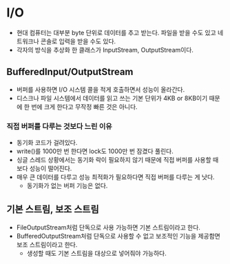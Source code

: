 # I/O

- 현대 컴퓨터는 대부분 byte 단위로 데이터를 추고 받는다. 파일을 받을 수도 있고 네트워크나 콘솔로 입력을 받을 수도 있다.
- 각자의 방식을 추상화 한 클래스가 InputStream, OutputStream이다.

## BufferedInput/OutputStream

- 버퍼를 사용하면 I/O 시스템 콜을 적게 호출하면서 성능이 올라간다.
- 디스크나 파일 시스템에서 데이터를 읽고 쓰는 기본 단위가 4KB or 8KB이기 때문에 한 번에 크게 한다고 무작정 빠른 것은 아니다.

### 직접 버퍼를 다루는 것보다 느린 이유

- 동기화 코드가 걸려있다.
- write()를 1000만 번 한다면 lock도 1000만 번 잠겼다 풀린다.
- 싱글 스레드 상황에서는 동기화 락이 필요하지 않기 때문에 직접 버퍼를 사용할 때보다 성능이 떨어진다.
- 매우 큰 데이터를 다루고 성능 최적화가 필요하다면 직접 버퍼를 다루는 게 낫다.
    - 동기화가 없는 버퍼 기능은 없다.

## 기본 스트림, 보조 스트림

- FileOutputStream처럼 단독으로 사용 가능하면 기본 스트림이라고 한다.
- BufferedOutputStream처럼 단독으로 사용할 수 없고 보조적인 기능을 제공함면 보조 스트림이라고 한다.
    - 생성할 때도 기본 스트림을 대상으로 넣어줘야 가능하다.
